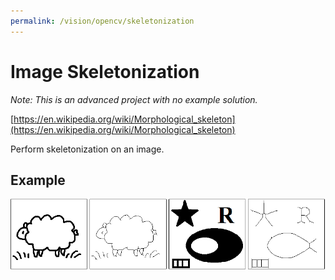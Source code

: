 ```yaml
---
permalink: /vision/opencv/skeletonization
---
```


# Image Skeletonization

*Note: This is an advanced project with no example solution.*

[https://en.wikipedia.org/wiki/Morphological_skeleton](https://en.wikipedia.org/wiki/Morphological_skeleton)

Perform skeletonization on an image.

## Example

![image](https://raw.githubusercontent.com/MissouriMRR/docs/main/subteams/vision/opencv/advanced_projects/images/skeletonization/skeletonization.png)

